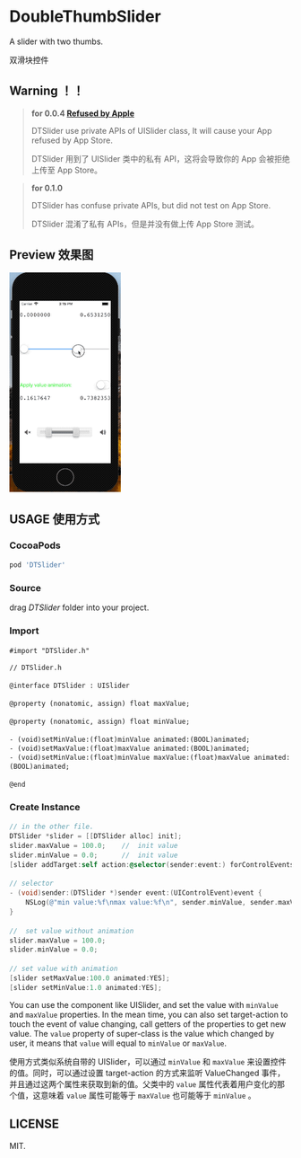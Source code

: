 # DoubleThumbSlider

A slider with two thumbs.

双滑块控件

## Warning ！！

> **for 0.0.4 [Refused by Apple](https://github.com/Magic-Unique/DoubleThumbSlider/issues/1)**
>
> DTSlider use private APIs of UISlider class, It will cause your App refused by App Store. 
>
> DTSlider 用到了 UISlider 类中的私有 API，这将会导致你的 App 会被拒绝上传至 App Store。

> **for 0.1.0**
>
> DTSlider has confuse private APIs, but did not test on App Store.
>
> DTSlider 混淆了私有 APIs，但是并没有做上传 App Store 测试。

## Preview 效果图

![gif](Slider.gif)

## USAGE 使用方式

### CocoaPods

```ruby
pod 'DTSlider'
```

### Source

drag *DTSlider* folder into your project.

### Import

```objc
#import "DTSlider.h"
```

```objc
// DTSlider.h

@interface DTSlider : UISlider

@property (nonatomic, assign) float maxValue;

@property (nonatomic, assign) float minValue;

- (void)setMinValue:(float)minValue animated:(BOOL)animated;
- (void)setMaxValue:(float)maxValue animated:(BOOL)animated;
- (void)setMinValue:(float)minValue maxValue:(float)maxValue animated:(BOOL)animated;

@end
```

### Create Instance

```objective-c
// in the other file.
DTSlider *slider = [[DTSlider alloc] init];
slider.maxValue = 100.0;	//	init value
slider.minValue = 0.0;		//	init value
[slider addTarget:self action:@selector(sender:event:) forControlEvents:UIControlEventValueChanged];

// selector
- (void)sender:(DTSlider *)sender event:(UIControlEvent)event {
	NSLog(@"min value:%f\nmax value:%f\n", sender.minValue, sender.maxValue);
}

//	set value without animation
slider.maxValue = 100.0;
slider.minValue = 0.0;

// set value with animation
[slider setMaxValue:100.0 animated:YES];
[slider setMinValue:1.0 animated:YES];
```


You can use the component like UISlider, and set the value with `minValue` and `maxValue` properties. In the mean time, you can also set target-action to touch the event of value changing, call getters of the properties to get new value. The `value` property of super-class is the value which changed by user, it means that `value` will equal to `minValue` or `maxValue`.

使用方式类似系统自带的 UISlider，可以通过 `minValue` 和 `maxValue` 来设置控件的值。同时，可以通过设置 target-action 的方式来监听 ValueChanged 事件，并且通过这两个属性来获取到新的值。父类中的 `value` 属性代表着用户变化的那个值，这意味着 `value` 属性可能等于 `maxValue` 也可能等于 `minValue` 。

## LICENSE

MIT.
